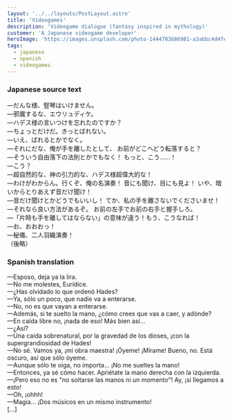 ```yaml
---
layout: '../../layouts/PostLayout.astro'
title: 'Videogames'
description: 'Videogame dialogue (fantasy inspired in mythology)'
customer: 'A Japanese videogame developer'
heroImage: 'https://images.unsplash.com/photo-1444703686981-a3abbc4d4fe3?ixlib=rb-4.0.3&ixid=MnwxMjA3fDB8MHxwaG90by1wYWdlfHx8fGVufDB8fHx8&auto=format&fit=crop&w=2070&q=80'
tags:
  - japanese
  - spanish
  - videogames
---
```


### Japanese source text

—だんな様、竪琴はいけません。  
—邪魔するな、エウリュディケ。  
—ハデス様の言いつけを忘れたのですか？  
—ちょっとだけだ。きっとばれない。  
—いえ、ばれるとかでなく。  
—それにだな、俺が手を離したとして、
お前がどこへどう転落すると？  
—そういう自由落下の法則とかでもなく！
もっと、こう……！  
—こう？  
—超自然的な、神の引力的な、ハデス様超偉大的な！  
—わけがわからん。行くぞ、俺の名演奏！
音にも聞け、目にも見よ！
いや、暗いからとりあえず音だけ聞け！  
—音だけ聞けとかどうでもいいし！
てか、私の手を離さないでくださいませ！  
—それなら良い方法があるぞ。
お前の左手でお前の右手と握手しろ。  
—「片時も手を離してはならない」の意味が違う！もう、こうなれば！  
—お、おおおっ！  
—秘儀、二人羽織演奏！  
（後略）

### Spanish translation

—Esposo, deja ya la lira.  
—No me molestes, Eurídice.  
—¿Has olvidado lo que ordenó Hades?  
—Ya, sólo un poco, que nadie va a enterarse.  
—No, no es que vayan a enterarse.  
—Además, si te suelto la mano, ¿cómo crees que vas a caer, y adónde?  
—En caída libre no, ¡nada de eso! Más bien así…  
—¿Así?  
—Una caída sobrenatural, por la gravedad de los dioses, ¡con la supergrandiosidad de Hades!  
—No sé. Vamos ya, ¡mi obra maestra! ¡Óyeme! ¡Mírame! Bueno, no. Está oscuro, así que sólo óyeme.  
—Aunque sólo te oiga, no importa… ¡No me sueltes la mano!  
—Entonces, ya sé cómo hacer. Apriétate la mano derecha con la izquierda.  
—¡Pero eso no es "no soltarse las manos ni un momento"! Ay, ¡si llegamos a esto!  
—Oh, ¡ohhh!  
—Magia… ¡Dos músicos en un mismo instrumento!  
[...]
